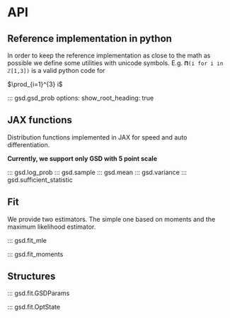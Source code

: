 # API

## Reference implementation in python

In order to keep the reference implementation as close to the math as possible we define some utilities with unicode symbols.
E.g.  `𝚷(i for i in ℤ[1,3])` is a valid python code for 

$\prod_{i=1}^{3} i$ 


::: gsd.gsd_prob
    options:
      show_root_heading: true

## JAX functions

Distribution functions implemented in JAX for speed and auto differentiation.

__Currently, we support only GSD with 5 point scale__

::: gsd.log_prob 
::: gsd.sample
::: gsd.mean
::: gsd.variance
::: gsd.sufficient_statistic


## Fit

We provide two estimators. 
The simple one based on moments and the maximum likelihood estimator.

::: gsd.fit_mle

::: gsd.fit_moments

## Structures


::: gsd.fit.GSDParams

::: gsd.fit.OptState







